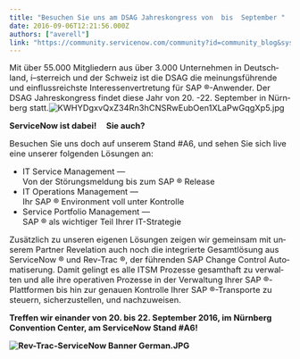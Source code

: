 ```yaml
---
title: "Besuchen Sie uns am DSAG Jahreskongress von  bis  September "
date: 2016-09-06T12:21:56.000Z
authors: ["averell"]
link: "https://community.servicenow.com/community?id=community_blog&sys_id=4eac2625dbd0dbc01dcaf3231f96192e"
---
```

<p><span lang="DE-AT" style="font-size: 11.0pt;">Mit über 55.000 Mitgliedern aus über 3.000 Unternehmen in Deutschland, í–sterreich und der Schweiz ist die DSAG die meinungsführende und einflussreichste Interessenvertretung für SAP ®-Anwender. Der DSAG Jahreskongress findet diese Jahr von 20. -22. September in Nürnberg statt.<img alt="KWHYDgxvQxZ34Rn3hCNSRwEubOen1XLaPwGqgXp5.jpg" class="image-1 jive-image" src="https://www.instaff.jobs/files/images/KWHYDgxvQxZ34Rn3hCNSRwEubOen1XLaPwGqgXp5.jpg" style="height: auto;"/></span></p><p></p><p><strong><span lang="DE-AT" style="font-size: 11.0pt;">ServiceNow ist dabei!     Sie auch?</span></strong></p><p></p><p><span lang="DE-AT" style="font-size: 11.0pt;">Besuchen Sie uns doch auf unserem Stand #A6, und sehen Sie sich live eine unserer folgenden Lösungen an:</span></p><p></p><ul style="list-style-type: disc;"><li><span lang="DE-AT" style="font-size: 11.0pt;">IT Service Management — <br/> Von der Störungsmeldung bis zum SAP ® Release</span></li><li><span lang="DE-AT" style="font-size: 11.0pt;">IT Operations Management — <br/> Ihr SAP ® Environment voll unter Kontrolle</span></li><li><span lang="DE-AT" style="font-size: 11.0pt;">Service Portfolio Management —<br/> SAP ® als wichtiger Teil Ihrer IT-Strategie</span></li></ul><p></p><p><span lang="DE-AT" style="font-size: 11.0pt;">Zusätzlich zu unseren eigenen Lösungen zeigen wir gemeinsam mit unserem Partner Revelation auch noch die integrierte Gesamtlösung aus ServiceNow ® und Rev-Trac ®, der führenden SAP Change Control Automatiserung. Damit gelingt es alle ITSM Prozesse gesamthaft zu verwalten und alle ihre operativen Prozesse in der Verwaltung Ihrer SAP ®-Plattformen bis hin zur genauen Kontrolle Ihrer SAP ®-Transporte zu steuern, sicherzustellen, und nachzuweisen. </span></p><p></p><p><strong><span lang="DE-AT" style="font-size: 11.0pt;">Treffen wir einander von 20. bis 22. September 2016, im Nürnberg Convention Center, am ServiceNow Stand #A6!</span></strong></p><p><strong><span lang="DE-AT" style="font-size: 11.0pt;"></span></strong></p><p><strong><span lang="DE-AT" style="font-size: 11.0pt;"><img  alt="Rev-Trac-ServiceNow Banner German.JPG" class="image-2 jive-image" src="183c900edb9c17049c9ffb651f961958.iix" style="height: auto;"/></span></strong></p>